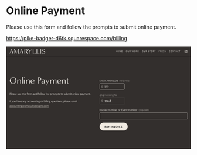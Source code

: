 
# Online Payment

Please use this form and follow the prompts to submit online payment.

https://pike-badger-d6tk.squarespace.com/billing

![Screenshot](https://github.com/salvadorjusaino/payment-form-amaryllis/blob/master/screenshot.png)

